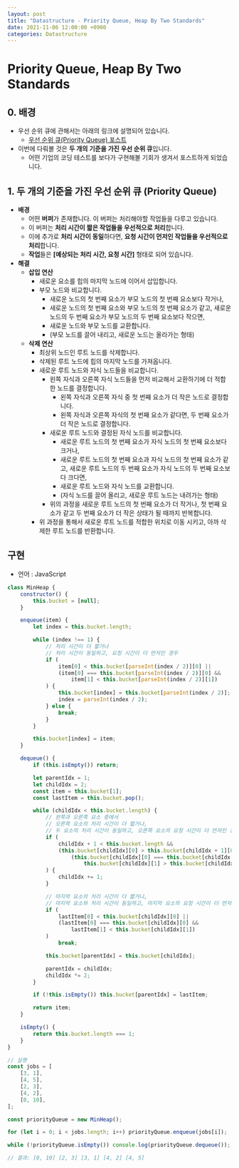 ```yaml
---
layout: post
title: "Datastructure - Priority Queue, Heap By Two Standards"
date: 2021-11-06 12:00:00 +0900
categories: Datastructure
---
```


# Priority Queue, Heap By Two Standards

## 0. 배경

- 우선 순위 큐에 관해서는 아래의 링크에 설명되어 있습니다.
  - [우선 순위 큐(Priority Queue) 포스트](https://qkrrlgh519.github.io/datastructure/2021/06/18/Datastructure-PriorityQueue-Heap.html)
- 이번에 다뤄볼 것은 **두 개의 기준을 가진 우선 순위 큐**입니다.
  - 어떤 기업의 코딩 테스트를 보다가 구현해볼 기회가 생겨서 포스트하게 되었습니다.

## 1. 두 개의 기준을 가진 우선 순위 큐 (Priority Queue)

- **배경**
  - 어떤 **버퍼**가 존재합니다. 이 버퍼는 처리해야할 작업들을 다루고 있습니다.
  - 이 버퍼는 **처리 시간이 짧은 작업들을 우선적으로 처리**합니다.
  - 이에 추가로 **처리 시간이 동일**하다면, **요청 시간이 먼저인 작업들을 우선적으로 처리**합니다.
  - **작업**들은 **[예상되는 처리 시간, 요청 시간]** 형태로 되어 있습니다.
- **해결**
  - **삽입 연산**
    - 새로운 요소를 힙의 마지막 노드에 이어서 삽입합니다.
    - 부모 노드와 비교합니다.
      - 새로운 노드의 첫 번째 요소가 부모 노드의 첫 번째 요소보다 작거나,
      - 새로운 노드의 첫 번째 요소와 부모 노드의 첫 번째 요소가 같고, 새로운 노드의 두 번째 요소가 부모 노드의 두 번째 요소보다 작으면,
      - 새로운 노드와 부모 노드를 교환합니다.
      - (부모 노드를 끌어 내리고, 새로운 노드는 올라가는 형태)
  - **삭제 연산**
    - 최상위 노드인 루트 노드를 삭제합니다.
    - 삭제된 루트 노드에 힙의 마지막 노드를 가져옵니다.
    - 새로운 루트 노드와 자식 노드들을 비교합니다.
      - 왼쪽 자식과 오른쪽 자식 노드들을 먼저 비교해서 교환하기에 더 적합한 노드를 결정합니다.
        - 왼쪽 자식과 오른쪽 자식 중 첫 번째 요소가 더 작은 노드로 결정합니다.
        - 왼쪽 자식과 오른쪽 자식의 첫 번째 요소가 같다면, 두 번째 요소가 더 작은 노드로 결정합니다.
      - 새로운 루트 노드와 결정된 자식 노드를 비교합니다.
        - 새로운 루트 노드의 첫 번째 요소가 자식 노드의 첫 번째 요소보다 크거나,
        - 새로운 루트 노드의 첫 번째 요소과 자식 노드의 첫 번째 요소가 같고, 새로운 루트 노드의 두 번째 요소가 자식 노드의 두 번째 요소보다 크다면,
        - 새로운 루트 노드와 자식 노드를 교환합니다.
        - (자식 노드를 끌어 올리고, 새로운 루트 노드는 내려가는 형태)
      - 위의 과정을 새로운 루트 노드의 첫 번째 요소가 더 작거나, 첫 번째 요소가 같고 두 번째 요소가 더 작은 상태가 될 때까지 반복합니다.
    - 위 과정을 통해서 새로운 루트 노드를 적합한 위치로 이동 시키고, 아까 삭제한 루트 노드를 반환합니다.

## 구현

- 언어 : JavaScript

```javascript
class MinHeap {
	constructor() {
		this.bucket = [null];
	}

	enqueue(item) {
		let index = this.bucket.length;

		while (index !== 1) {
			// 처리 시간이 더 짧거나
			// 처리 시간이 동일하고, 요청 시간이 더 먼저인 경우
			if (
				item[0] < this.bucket[parseInt(index / 2)][0] ||
				(item[0] === this.bucket[parseInt(index / 2)][0] &&
					item[1] < this.bucket[parseInt(index / 2)][1])
			) {
				this.bucket[index] = this.bucket[parseInt(index / 2)];
				index = parseInt(index / 2);
			} else {
				break;
			}
		}

		this.bucket[index] = item;
	}

	dequeue() {
		if (this.isEmpty()) return;

		let parentIdx = 1;
		let childIdx = 2;
		const item = this.bucket[1];
		const lastItem = this.bucket.pop();

		while (childIdx < this.bucket.length) {
			// 왼쪽과 오른쪽 요소 중에서
			// 오른쪽 요소의 처리 시간이 더 짧거나,
			// 두 요소의 처리 시간이 동일하고, 오른쪽 요소의 요청 시간이 더 먼저인 경우,
			if (
				childIdx + 1 < this.bucket.length &&
				(this.bucket[childIdx][0] > this.bucket[childIdx + 1][0] ||
					(this.bucket[childIdx][0] === this.bucket[childIdx + 1][0] &&
						this.bucket[childIdx][1] > this.bucket[childIdx + 1][1]))
			) {
				childIdx += 1;
			}

			// 마지막 요소의 처리 시간이 더 짧거나,
			// 마지막 요소와 처리 시간이 동일하고, 마지막 요소의 요청 시간이 더 먼저인 경우,
			if (
				lastItem[0] < this.bucket[childIdx][0] ||
				(lastItem[0] === this.bucket[childIdx][0] &&
					lastItem[1] < this.bucket[childIdx][1])
			)
				break;

			this.bucket[parentIdx] = this.bucket[childIdx];

			parentIdx = childIdx;
			childIdx *= 2;
		}

		if (!this.isEmpty()) this.bucket[parentIdx] = lastItem;

		return item;
	}

	isEmpty() {
		return this.bucket.length === 1;
	}
}

// 실행
const jobs = [
	[3, 1],
	[4, 5],
	[2, 3],
	[4, 2],
	[0, 10],
];

const priorityQueue = new MinHeap();

for (let i = 0; i < jobs.length; i++) priorityQueue.enqueue(jobs[i]);

while (!priorityQueue.isEmpty()) console.log(priorityQueue.dequeue());

// 결과: [0, 10] [2, 3] [3, 1] [4, 2] [4, 5]
```
